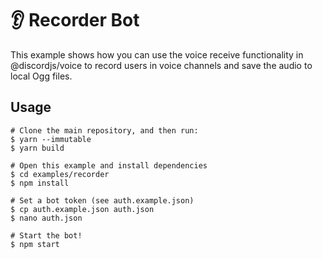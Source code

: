 # 👂 Recorder Bot

This example shows how you can use the voice receive functionality in @discordjs/voice to record users in voice channels
and save the audio to local Ogg files.

## Usage

```sh-session
# Clone the main repository, and then run:
$ yarn --immutable
$ yarn build

# Open this example and install dependencies
$ cd examples/recorder
$ npm install

# Set a bot token (see auth.example.json)
$ cp auth.example.json auth.json
$ nano auth.json

# Start the bot!
$ npm start
```
